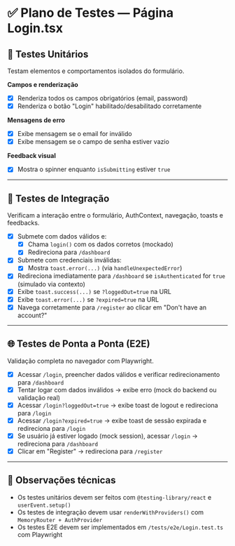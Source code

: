 # ✅ Plano de Testes — Página Login.tsx

## 🧪 Testes Unitários  
Testam elementos e comportamentos isolados do formulário.

**Campos e renderização**
- [x] Renderiza todos os campos obrigatórios (email, password)
- [x] Renderiza o botão "Login" habilitado/desabilitado corretamente

**Mensagens de erro**
- [x] Exibe mensagem se o email for inválido
- [x] Exibe mensagem se o campo de senha estiver vazio

**Feedback visual**
- [x] Mostra o spinner enquanto `isSubmitting` estiver `true`

---

## 🔄 Testes de Integração  
Verificam a interação entre o formulário, AuthContext, navegação, toasts e feedbacks.

- [x] Submete com dados válidos e:
  - [x] Chama `login()` com os dados corretos (mockado)
  - [x] Redireciona para `/dashboard`
- [x] Submete com credenciais inválidas:
  - [x] Mostra `toast.error(...)` (via `handleUnexpectedError`)
- [x] Redireciona imediatamente para `/dashboard` se `isAuthenticated` for `true` (simulado via contexto)
- [x] Exibe `toast.success(...)` se `?loggedOut=true` na URL
- [x] Exibe `toast.error(...)` se `?expired=true` na URL
- [x] Navega corretamente para `/register` ao clicar em "Don't have an account?"

---

## 🌐 Testes de Ponta a Ponta (E2E)  
Validação completa no navegador com Playwright.

- [x] Acessar `/login`, preencher dados válidos e verificar redirecionamento para `/dashboard`
- [x] Tentar logar com dados inválidos → exibe erro (mock do backend ou validação real)
- [x] Acessar `/login?loggedOut=true` → exibe toast de logout e redireciona para `/login`
- [x] Acessar `/login?expired=true` → exibe toast de sessão expirada e redireciona para `/login`
- [x] Se usuário já estiver logado (mock session), acessar `/login` → redireciona para `/dashboard`
- [x] Clicar em "Register" → redireciona para `/register`

---

## 🧠 Observações técnicas

- Os testes unitários devem ser feitos com `@testing-library/react` e `userEvent.setup()`
- Os testes de integração devem usar `renderWithProviders()` com `MemoryRouter + AuthProvider`
- Os testes E2E devem ser implementados em `/tests/e2e/Login.test.ts` com Playwright
